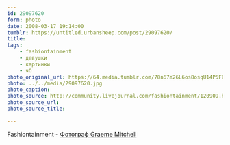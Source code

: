 ```yaml
---
id: 29097620
form: photo
date: 2008-03-17 19:14:00
tumblr: https://untitled.urbansheep.com/post/29097620/
title:
tags:
    - fashiontainment
    - девушки
    - картинки
    - чб
photo_original_url: https://64.media.tumblr.com/78n67m26L6os8osqU14P5FEO_1280.jpg
photo: ../../media/29097620.jpg
photo_caption:
photo_source: http://community.livejournal.com/fashiontainment/120909.html
photo_source_url:
photo_source_title:

---
```


<p>Fashiontainment - <a href="http://community.livejournal.com/fashiontainment/120909.html">Фотограф Graeme Mitchell</a></p>
